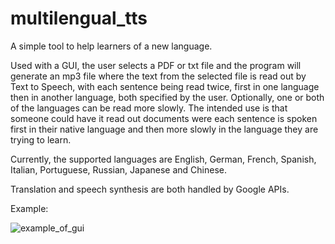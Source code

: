 # multilengual_tts
A simple tool to help learners of a new language.

Used with a GUI, the user selects a PDF or txt file and the program will generate an mp3 file where the text from the selected file is read out by Text to Speech, with each sentence being read twice, first in one language then in another language, both specified by the user. Optionally, one or both of the languages can be read more slowly. The intended use is that someone could have it read out documents were each sentence is spoken first in their native language and then more slowly in the language they are trying to learn.

Currently, the supported languages are English, German, French, Spanish, Italian, Portuguese, Russian, Japanese and Chinese.

Translation and speech synthesis are both handled by Google APIs.


Example:


![example_of_gui](https://user-images.githubusercontent.com/95901578/174991367-db3c3991-e09e-4653-b8a9-e08158d4dd1b.PNG)

